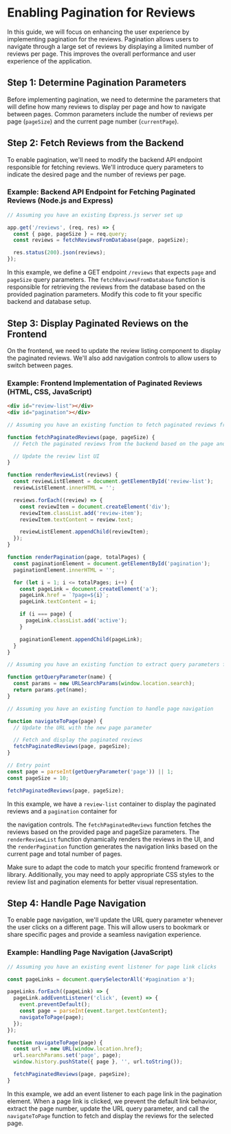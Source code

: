 # Enabling Pagination for Reviews

In this guide, we will focus on enhancing the user experience by implementing pagination for the reviews. Pagination allows users to navigate through a large set of reviews by displaying a limited number of reviews per page. This improves the overall performance and user experience of the application.

## Step 1: Determine Pagination Parameters
Before implementing pagination, we need to determine the parameters that will define how many reviews to display per page and how to navigate between pages. Common parameters include the number of reviews per page (`pageSize`) and the current page number (`currentPage`).

## Step 2: Fetch Reviews from the Backend
To enable pagination, we'll need to modify the backend API endpoint responsible for fetching reviews. We'll introduce query parameters to indicate the desired page and the number of reviews per page. 

### Example: Backend API Endpoint for Fetching Paginated Reviews (Node.js and Express)

```javascript
// Assuming you have an existing Express.js server set up

app.get('/reviews', (req, res) => {
  const { page, pageSize } = req.query;
  const reviews = fetchReviewsFromDatabase(page, pageSize);

  res.status(200).json(reviews);
});
```

In this example, we define a GET endpoint `/reviews` that expects `page` and `pageSize` query parameters. The `fetchReviewsFromDatabase` function is responsible for retrieving the reviews from the database based on the provided pagination parameters. Modify this code to fit your specific backend and database setup.

## Step 3: Display Paginated Reviews on the Frontend
On the frontend, we need to update the review listing component to display the paginated reviews. We'll also add navigation controls to allow users to switch between pages.

### Example: Frontend Implementation of Paginated Reviews (HTML, CSS, JavaScript)

```html
<div id="review-list"></div>
<div id="pagination"></div>
```

```javascript
// Assuming you have an existing function to fetch paginated reviews from the backend

function fetchPaginatedReviews(page, pageSize) {
  // Fetch the paginated reviews from the backend based on the page and pageSize parameters

  // Update the review list UI
}

function renderReviewList(reviews) {
  const reviewListElement = document.getElementById('review-list');
  reviewListElement.innerHTML = '';

  reviews.forEach((review) => {
    const reviewItem = document.createElement('div');
    reviewItem.classList.add('review-item');
    reviewItem.textContent = review.text;

    reviewListElement.appendChild(reviewItem);
  });
}

function renderPagination(page, totalPages) {
  const paginationElement = document.getElementById('pagination');
  paginationElement.innerHTML = '';

  for (let i = 1; i <= totalPages; i++) {
    const pageLink = document.createElement('a');
    pageLink.href = `?page=${i}`;
    pageLink.textContent = i;

    if (i === page) {
      pageLink.classList.add('active');
    }

    paginationElement.appendChild(pageLink);
  }
}

// Assuming you have an existing function to extract query parameters from the URL

function getQueryParameter(name) {
  const params = new URLSearchParams(window.location.search);
  return params.get(name);
}

// Assuming you have an existing function to handle page navigation

function navigateToPage(page) {
  // Update the URL with the new page parameter

  // Fetch and display the paginated reviews
  fetchPaginatedReviews(page, pageSize);
}

// Entry point
const page = parseInt(getQueryParameter('page')) || 1;
const pageSize = 10;

fetchPaginatedReviews(page, pageSize);
```

In this example, we have a `review-list` container to display the paginated reviews and a `pagination` container for

 the navigation controls. The `fetchPaginatedReviews` function fetches the reviews based on the provided page and pageSize parameters. The `renderReviewList` function dynamically renders the reviews in the UI, and the `renderPagination` function generates the navigation links based on the current page and total number of pages.

Make sure to adapt the code to match your specific frontend framework or library. Additionally, you may need to apply appropriate CSS styles to the review list and pagination elements for better visual representation.

## Step 4: Handle Page Navigation
To enable page navigation, we'll update the URL query parameter whenever the user clicks on a different page. This will allow users to bookmark or share specific pages and provide a seamless navigation experience.

### Example: Handling Page Navigation (JavaScript)

```javascript
// Assuming you have an existing event listener for page link clicks

const pageLinks = document.querySelectorAll('#pagination a');

pageLinks.forEach((pageLink) => {
  pageLink.addEventListener('click', (event) => {
    event.preventDefault();
    const page = parseInt(event.target.textContent);
    navigateToPage(page);
  });
});

function navigateToPage(page) {
  const url = new URL(window.location.href);
  url.searchParams.set('page', page);
  window.history.pushState({ page }, '', url.toString());

  fetchPaginatedReviews(page, pageSize);
}
```

In this example, we add an event listener to each page link in the pagination element. When a page link is clicked, we prevent the default link behavior, extract the page number, update the URL query parameter, and call the `navigateToPage` function to fetch and display the reviews for the selected page.

